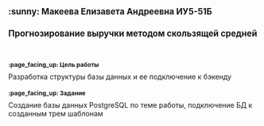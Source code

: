 <h1 style="font-size: 17;"> :sunny: Макеева Елизавета Андреевна ИУ5-51Б</h1> 
<h1 style="font-size: 17;"> Прогнозирование выручки методом скользящей средней</h1> <br>
<h1 style="font-size: 12;"> :page_facing_up: Цель работы </h1> 
 Разработка структуры базы данных и ее подключение к бэкенду

<h1 style="font-size: 12;"> :page_facing_up: Задание </h1> 
Создание базы данных PostgreSQL по теме работы, подключение БД к созданным трем шаблонам
